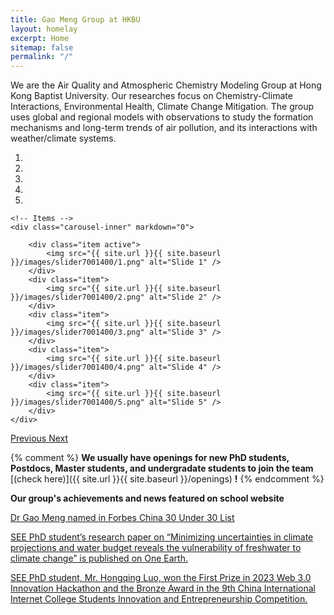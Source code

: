```yaml
---
title: Gao Meng Group at HKBU
layout: homelay
excerpt: Home
sitemap: false
permalink: "/"
---
```


We are the Air Quality and Atmospheric Chemistry Modeling Group at Hong Kong Baptist University. Our researches focus on Chemistry-Climate Interactions, Environmental Health, Climate Change Mitigation. The group uses global and regional models with observations to study the formation mechanisms and long-term trends of air pollution, and its interactions with weather/climate systems. 


<div markdown="0" id="carousel" class="carousel slide" data-ride="carousel" data-interval="5000" data-pause="hover" >
    <!-- Menu -->
    <ol class="carousel-indicators">
        <li data-target="#carousel" data-slide-to="0" class="active"></li>
        <li data-target="#carousel" data-slide-to="1"></li>
        <li data-target="#carousel" data-slide-to="2"></li>
        <li data-target="#carousel" data-slide-to="3"></li>
        <li data-target="#carousel" data-slide-to="4"></li>
    </ol>

    <!-- Items -->
    <div class="carousel-inner" markdown="0">

        <div class="item active">
            <img src="{{ site.url }}{{ site.baseurl }}/images/slider7001400/1.png" alt="Slide 1" />
        </div>
        <div class="item">
            <img src="{{ site.url }}{{ site.baseurl }}/images/slider7001400/2.png" alt="Slide 2" />
        </div>
        <div class="item">
            <img src="{{ site.url }}{{ site.baseurl }}/images/slider7001400/3.png" alt="Slide 3" />
        </div>
        <div class="item">
            <img src="{{ site.url }}{{ site.baseurl }}/images/slider7001400/4.png" alt="Slide 4" />
        </div>
        <div class="item">
            <img src="{{ site.url }}{{ site.baseurl }}/images/slider7001400/5.png" alt="Slide 5" />
        </div>
    </div>
  <a class="left carousel-control" href="#carousel" role="button" data-slide="prev">
    <span class="glyphicon glyphicon-chevron-left" aria-hidden="true"></span>
    <span class="sr-only">Previous</span>
  </a>
  <a class="right carousel-control" href="#carousel" role="button" data-slide="next">
    <span class="glyphicon glyphicon-chevron-right" aria-hidden="true"></span>
    <span class="sr-only">Next</span>
  </a>
</div>

{% comment %}
**We usually have openings for new PhD students, Postdocs, Master students, and undergradate students to join the team** [(check here)]({{ site.url }}{{ site.baseurl }}/openings) **!**
{% endcomment %}

**Our group's achievements and news featured on school website**

[Dr Gao Meng named in Forbes China 30 Under 30 List](https://www.hkbu.edu.hk/en/whats-new/discover-hkbu/2020/nov-2020/1117-dr-gao-meng-named-in-forbes-china-30-under-30-list.html)

[SEE PhD student’s research paper on “Minimizing uncertainties in climate projections and water budget reveals the vulnerability of freshwater to climate change” is published on One Earth.](https://www.cityu.edu.hk/see/outreach/news-center/see-phd-students-research-paper-minimizing-uncertainties-climate-projections)

[SEE PhD student, Mr. Hongqing Luo, won the First Prize in 2023 Web 3.0 Innovation Hackathon and the Bronze Award in the 9th China International Internet College Students Innovation and Entrepreneurship Competition.](https://www.cityu.edu.hk/see/outreach/news-center/see-phd-student-mr-hongqing-luo-won-first-prize-2023-web-30-innovation)
